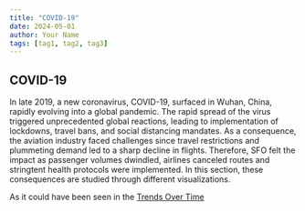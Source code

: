 ```yaml
---
title: "COVID-19"
date: 2024-05-01
author: Your Name
tags: [tag1, tag2, tag3]
---
```


## COVID-19

In late 2019, a new coronavirus, COVID-19, surfaced in Wuhan, China, rapidly evolving into a global pandemic. The rapid spread of the virus triggered unprecedented global reactions, leading to implementation of lockdowns, travel bans, and social distancing mandates. As a consequence, the aviation industry faced challenges since travel restrictions and plummeting demand led to a sharp decline in flights. Therefore, SFO felt the impact as passenger volumes dwindled, airlines canceled routes and stringtent health protocols were implemented. In this section, these consequences are studied through different visualizations.

As it could have been seen in the [Trends Over Time](/temporalEvolution.md)